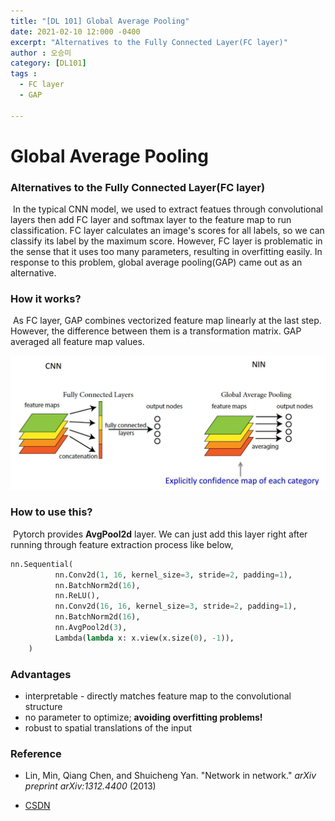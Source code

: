 ```yaml
---
title: "[DL 101] Global Average Pooling"
date: 2021-02-10 12:000 -0400
excerpt: "Alternatives to the Fully Connected Layer(FC layer)"
author : 오승미
category: [DL101]
tags :
  - FC layer
  - GAP

---
```


# Global Average Pooling

### Alternatives to the Fully Connected Layer(FC layer)

​	In the typical CNN model, we used to extract featues through convolutional layers then add FC layer and softmax layer to the feature map to run classification. FC layer calculates an image's scores for all labels, so we can classify its label by the maximum score. However, FC layer is problematic in the sense that it uses too many parameters, resulting in overfitting easily. In response to this problem, global average pooling(GAP) came out as an alternative.

### How it works?

​	As FC layer, GAP combines vectorized feature map linearly at the last step. However, the difference between them is a transformation matrix. GAP averaged all feature map values.	 

![gap_img](/assets/210212_gap.jpeg)



### How to use this?

​	Pytorch provides **AvgPool2d** layer. We can just add this layer right after running through feature extraction process like below,

```python
nn.Sequential(
          nn.Conv2d(1, 16, kernel_size=3, stride=2, padding=1),
          nn.BatchNorm2d(16),
          nn.ReLU(),
          nn.Conv2d(16, 16, kernel_size=3, stride=2, padding=1),
          nn.BatchNorm2d(16),
          nn.AvgPool2d(3),
          Lambda(lambda x: x.view(x.size(0), -1)),
    )
```



### Advantages

- interpretable - directly matches feature map to the convolutional structure
- no parameter to optimize; **avoiding overfitting problems!**
- robust to spatial translations of the input



### Reference

- Lin, Min, Qiang Chen, and Shuicheng Yan. "Network in network." *arXiv preprint arXiv:1312.4400* (2013)

- [CSDN](https://blog.csdn.net/yimingsilence/article/details/79227668)
